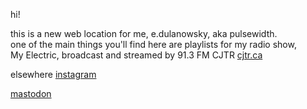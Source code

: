 

hi!

this is a new web location for me, e.dulanowsky, aka pulsewidth.  
one of the main things you'll find here are playlists for my radio show,  
My Electric, broadcast and streamed by 91.3 FM CJTR [cjtr.ca](https://cjtr.ca)

elsewhere
[instagram](https://www.instagram.com/pulsewidth_/)

[mastodon](https://mstdn.ca/@pulsewidth) 
